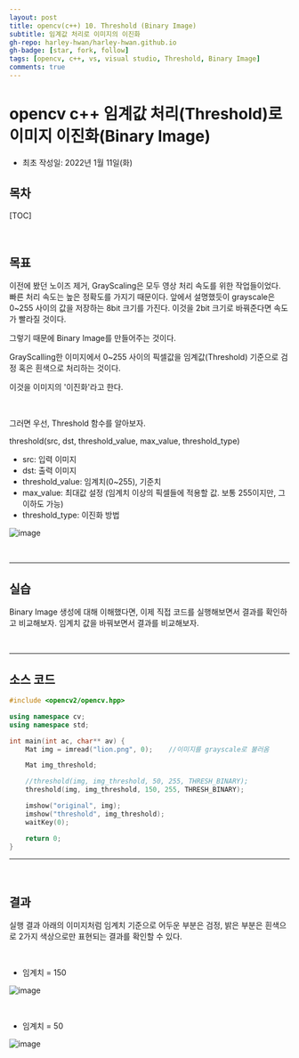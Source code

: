 ```yaml
---
layout: post
title: opencv(c++) 10. Threshold (Binary Image)
subtitle: 임계값 처리로 이미지의 이진화
gh-repo: harley-hwan/harley-hwan.github.io
gh-badge: [star, fork, follow]
tags: [opencv, c++, vs, visual studio, Threshold, Binary Image]
comments: true
---
```


# opencv c++ 임계값 처리(Threshold)로 이미지 이진화(Binary Image)

- 최초 작성일: 2022년 1월 11일(화)

## 목차

[TOC]

<br/>

## 목표

이전에 봤던 노이즈 제거, GrayScaling은 모두 영상 처리 속도를 위한 작업들이었다.
빠른 처리 속도는 높은 정확도를 가지기 때문이다.
앞에서 설명했듯이 grayscale은 0~255 사이의 값을 저장하는 8bit 크기를 가진다.
이것을 2bit 크기로 바꿔준다면 속도가 빨라질 것이다.

그렇기 때문에 Binary Image를 만들어주는 것이다.

GrayScalling한 이미지에서 0~255 사이의 픽셀값을 임계값(Threshold) 기준으로 검정 혹은 흰색으로 처리하는 것이다.

이것을 이미지의 '이진화'라고 한다.

<br/>

그러면 우선, Threshold 함수를 알아보자.

threshold(src, dst, threshold_value, max_value, threshold_type)
- src: 입력 이미지
- dst: 출력 이미지
- threshold_value: 임계치(0~255), 기준치
- max_value: 최대값 설정 (임계치 이상의 픽셀들에 적용할 값. 보통 255이지만, 그 이하도 가능)
- threshold_type: 이진화 방법
 
![image](https://user-images.githubusercontent.com/68185569/148901322-e1ce2287-d7b1-4e71-9425-bc24f291a3d8.png)

<br/>

---

## 실습

Binary Image 생성에 대해 이해했다면, 이제 직접 코드를 실행해보면서 결과를 확인하고 비교해보자.
임계치 값을 바꿔보면서 결과를 비교해보자.

<br/>

---

## 소스 코드

```c++
#include <opencv2/opencv.hpp>

using namespace cv;
using namespace std;

int main(int ac, char** av) {
	Mat img = imread("lion.png", 0);	//이미지를 grayscale로 불러옴

	Mat img_threshold;

	//threshold(img, img_threshold, 50, 255, THRESH_BINARY);
	threshold(img, img_threshold, 150, 255, THRESH_BINARY);

	imshow("original", img);
	imshow("threshold", img_threshold);
	waitKey(0);

	return 0;
}
```

---

<br/>

## 결과

실행 결과 아래의 이미지처럼 임계치 기준으로 어두운 부분은 검정, 밝은 부분은 흰색으로 2가지 색상으로만 표현되는 결과를 확인할 수 있다.

<br/>

- 임계치 = 150

![image](https://user-images.githubusercontent.com/68185569/148901589-1e1b9978-cd40-4ca3-849c-f57ae29620de.png)

<br/>

- 임계치 = 50

![image](https://user-images.githubusercontent.com/68185569/148901789-37195167-b0e1-4e22-9172-ac9a139f7520.png)
